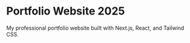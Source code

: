 # Portfolio Website 2025

My professional portfolio website built with Next.js, React, and Tailwind CSS.
